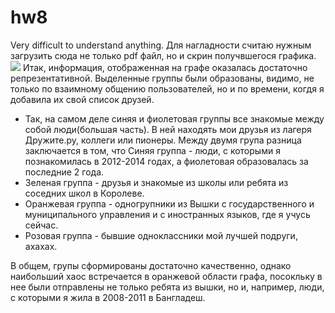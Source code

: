 # hw8
Very difficult to understand anything.
Для нагладности считаю нужным загрузить сюда не только pdf файл, но и скрин получвшегося графика.
![](https://pp.userapi.com/c831508/v831508872/e4b03/zJvIzZrvNk4.jpg)
Итак,  информация, отображенная на графе оказалась достаточно репрезентативной. Выделенные группы были образованы, видимо, не только по взаимному общению пользователей, но и по времени, когдя я добавила их свой список друзей.
+ Так, на самом деле синяя и фиолетовая группы все знакомые между собой люди(большая часть). В ней находять мои друзья из лагеря Дружите.ру, коллеги или пионеры. Между двумя група разница заключается в том, что Синяя группа - люди, с которыми я познакомилась в 2012-2014 годах, а фиолетовая образовалась за последние 2 года.
+ Зеленая группа - друзья и знакомые из школы или ребята из соседних школ в Королеве.
+ Оранжевая группа - одногрупники из Вышки с государственного и муниципального управления и с иностранных языков, где я учусь сейчас.
+ Розовая группа - бывшие одноклассники мой лучшей подруги, ахахах.

В общем, групы сформированы достаточно качественно, однако наибольший хаос встречается в оранжевой области графа, посокльку в нее были отправлены не только ребята из вышки, но и, например, люди, с которыми я жила в 2008-2011 в Бангладеш. 
